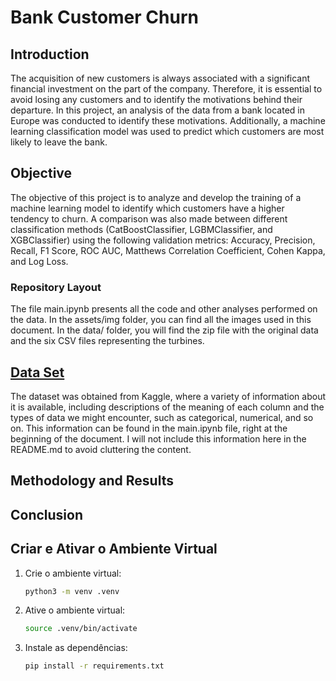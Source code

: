 # Bank Customer Churn

## Introduction

The acquisition of new customers is always associated with a significant financial investment on the part of the company. Therefore, it is essential to avoid losing any customers and to identify the motivations behind their departure. In this project, an analysis of the data from a bank located in Europe was conducted to identify these motivations. Additionally, a machine learning classification model was used to predict which customers are most likely to leave the bank.

## Objective

The objective of this project is to analyze and develop the training of a machine learning model to identify which customers have a higher tendency to churn. A comparison was also made between different classification methods (CatBoostClassifier, LGBMClassifier, and XGBClassifier) using the following validation metrics: Accuracy, Precision, Recall, F1 Score, ROC AUC, Matthews Correlation Coefficient, Cohen Kappa, and Log Loss.


### Repository Layout

The file main.ipynb presents all the code and other analyses performed on the data. In the assets/img folder, you can find all the images used in this document. In the data/ folder, you will find the zip file with the original data and the six CSV files representing the turbines.

## [Data Set](https://www.kaggle.com/datasets/radheshyamkollipara/bank-customer-churn)

The dataset was obtained from Kaggle, where a variety of information about it is available, including descriptions of the meaning of each column and the types of data we might encounter, such as categorical, numerical, and so on. This information can be found in the main.ipynb file, right at the beginning of the document. I will not include this information here in the README.md to avoid cluttering the content.

## Methodology and Results


## Conclusion

## Criar e Ativar o Ambiente Virtual

1. Crie o ambiente virtual:
    ```bash
    python3 -m venv .venv
    ```

2. Ative o ambiente virtual:
    ```bash
    source .venv/bin/activate
    ```

3. Instale as dependências:
    ```bash
    pip install -r requirements.txt
    ```